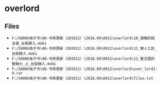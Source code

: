# overlord

## Files

- `F:/5000G电子书\06-书库更新（201911）\2018.09\0912\overlord\10_謀略的統治者_台版錄入.mobi`
- `F:/5000G电子书\06-书库更新（201911）\2018.09\0912\overlord\11_矮人工匠_台版錄入.mobi`
- `F:/5000G电子书\06-书库更新（201911）\2018.09\0912\overlord\12_聖王國的聖騎士_上_台版錄入.mobi`
- `F:/5000G电子书\06-书库更新（201911）\2018.09\0912\overlord\over_lord1-9.rar`
- `F:/5000G电子书\06-书库更新（201911）\2018.09\0912\overlord\files.txt`
